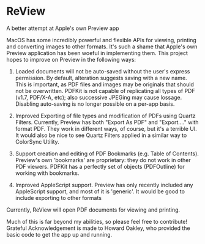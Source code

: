 # ReView
A better attempt at Apple's own Preview app

MacOS has some incredibly powerful and flexible APIs for viewing, printing and converting images to other formats. It's such a shame that Apple's own Preview application has been woeful in implementing them. This project hopes to improve on Preview in the following ways:

1. Loaded documents will not be auto-saved without the user's express permission. By default, alteration suggests saving with a new name. This is important, as PDF files and images may be originals that should not be overwritten. PDFKit is not capable of replicating all types of PDF (v1.7, PDF/X-A, etc); also successive JPEGing may cause lossage. Disabling auto-saving is no longer possible on a per-app basis.

2. Improved Exporting of file types and modification of PDFs using Quartz Filters. Currently, Preview has both "Export As PDF" and "Export...." with format PDF. They work in different ways, of course, but it's a terrible UI. It would also be nice to see Quartz Filters applied in a similar way to ColorSync Utility.

3. Support creation and editing of PDF Bookmarks (e.g. Table of Contents). Preview's own 'bookmarks' are proprietary: they do not work in other PDF viewers. PDFKit has a perfectly set of objects (PDFOutline) for working with bookmarks.

4. Improved AppleScript support. Preview has only recently included any AppleScript support, and most of it is 'generic'. It would be good to include exporting to other formats

Currently, ReView will open PDF documents for viewing and printing. 

Much of this is far beyond my abilities, so please feel free to contribute! Grateful Acknowledgement is made to Howard Oakley, who provided the basic code to get the app up and running.

